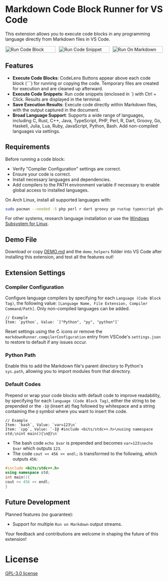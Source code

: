 # Markdown Code Block Runner for VS Code

This extension allows you to execute code blocks in any programming language directly from Markdown files in VS Code.

<div style="display:flex; gap: 10px;">
  <img src="https://github.com/renathossain/vscode-markdown-runner/raw/master/assets/RunCodeBlock.gif" alt="Run Code Block" width="270" style="width: 100%; flex: 1;">
  <img src="https://github.com/renathossain/vscode-markdown-runner/raw/master/assets/RunCodeSnippet.gif" alt="Run Code Snippet" width="270" style="width: 100%; flex: 1;">
  <img src="https://github.com/renathossain/vscode-markdown-runner/raw/master/assets/RunOnMarkdown.gif" alt="Run On Markdown" width="270" style="width: 100%; flex: 1;">
</div>

## Features

- **Execute Code Blocks**: CodeLens Buttons appear above each code block (```) for running or copying the code. Temporary files are created for execution and are cleaned up afterward.
- **Execute Code Snippets**: Run code snippets (enclosed in `) with Ctrl + Click. Results are displayed in the terminal.
- **Save Execution Results**: Execute code directly within Markdown files, with the output captured in the document.
- **Broad Language Support**: Supports a wide range of languages, including C, Rust, C++, Java, TypeScript, PHP, Perl, R, Dart, Groovy, Go, Haskell, Julia, Lua, Ruby, JavaScript, Python, Bash. Add non-compiled languages via settings.

## Requirements

Before running a code block:

- Verify "Compiler Configuration" settings are correct.
- Ensure your code is correct.
- Install necessary languages and dependencies.
- Add compilers to the PATH environment variable if necessary to enable global access to installed languages.

On Arch Linux, install all supported languages with:

```bash
sudo pacman --needed -S php perl r dart groovy go rustup typescript ghc julia lua ruby nodejs npm python bash
```

For other systems, research language installation or use the [Windows Subsystem for Linux](https://learn.microsoft.com/en-us/windows/wsl/install).

## Demo File

Download or copy [DEMO.md](DEMO.md) and the `demo_helpers` folder into VS Code after installing this extension, and test all the features out!

## Extension Settings

### Compiler Configuration

Configure language compilers by specifying for each `Language (Code Block Tag)`, the following value: `[Language Name, File Extension, Compiler Command/Path]`. Only non-compiled languages can be added.

```plaintext
// Example
Item: `python`, Value: `["Python", "py", "python"]`
```

Reset settings using the ↻ icons or remove the `markdownRunner.compilerConfiguration` entry from VSCode's `settings.json` to restore to default if any issues occur.

### Python Path

Enable this to add the Markdown file's parent directory to Python's `sys.path`, allowing you to import modules from that directory.

### Default Codes

Prepend or wrap your code blocks with default code to improve readability, by specifying for each `language (Code Block Tag)`, either the string to be prepended or the `-I@` (insert at) flag followed by whitespace and a string containing the `@` symbol where you want to insert the code.

```plaintext
// Example
Item: `bash`, Value: `var=123\n`
Item: `cpp`, Value: `-I@ #include <bits/stdc++.h>\nusing namespace std;\nint main(){\n@}\n`
```

- The bash code `echo $var` is prepended and becomes `var=123\necho $var` which outputs `123`.
- The code `cout << 456 << endl;` is transformed to the following, which outputs `456`:

```cpp
#include <bits/stdc++.h>
using namespace std;
int main(){
cout << 456 << endl;
}
```

## Future Development

Planned features (no guarantee):

- Support for multiple `Run on Markdown` output streams.

Your feedback and contributions are welcome in shaping the future of this extension!

# License

[GPL-3.0 license](LICENSE)
